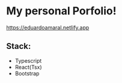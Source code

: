 # My personal Porfolio!
https://eduardoamaral.netlify.app


## Stack:

- Typescript
- React(Tsx)
- Bootstrap
